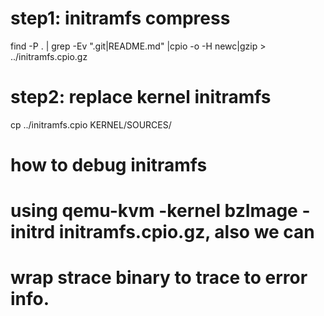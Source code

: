 # step1: initramfs compress

find -P . | grep -Ev ".git|README.md" |cpio -o -H newc|gzip > ../initramfs.cpio.gz

# step2: replace kernel initramfs
cp ../initramfs.cpio KERNEL/SOURCES/

# how to debug initramfs

# using qemu-kvm -kernel bzImage -initrd initramfs.cpio.gz, also we can
# wrap strace binary to trace to error info.
